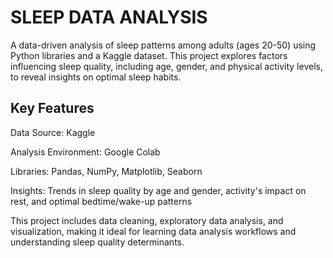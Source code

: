 # SLEEP DATA ANALYSIS 
A data-driven analysis of sleep patterns among adults (ages 20-50) using Python libraries and a Kaggle dataset. This project explores factors influencing sleep quality, including age, gender, and physical activity levels, to reveal insights on optimal sleep habits.

## Key Features

Data Source: Kaggle

Analysis Environment: Google Colab

Libraries: Pandas, NumPy, Matplotlib, Seaborn

Insights: Trends in sleep quality by age and gender, activity's impact on rest, and optimal bedtime/wake-up patterns


This project includes data cleaning, exploratory data analysis, and visualization, making it ideal for learning data analysis workflows and understanding sleep quality determinants.

